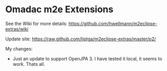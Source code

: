 # Omadac m2e Extensions

See the Wiki for more details:
https://github.com/hwellmann/m2eclipse-extras/wiki

Update site:
https://raw.github.com/liptga/m2eclipse-extras/master/p2/

My changes:
- Just an update to support OpenJPA 3. I have tested it local, it seems to work. Thats all.

